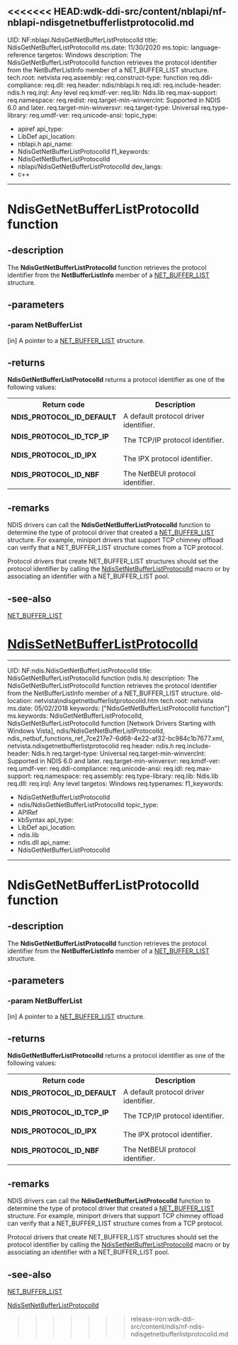 <<<<<<< HEAD:wdk-ddi-src/content/nblapi/nf-nblapi-ndisgetnetbufferlistprotocolid.md
---
UID: NF:nblapi.NdisGetNetBufferListProtocolId
title: NdisGetNetBufferListProtocolId
ms.date: 11/30/2020
ms.topic: language-reference
targetos: Windows
description: The NdisGetNetBufferListProtocolId function retrieves the protocol identifier from the NetBufferListInfo member of a NET_BUFFER_LIST structure.
tech.root: netvista
req.assembly: 
req.construct-type: function
req.ddi-compliance: 
req.dll: 
req.header: ndis/nblapi.h
req.idl: 
req.include-header: ndis.h
req.irql: Any level
req.kmdf-ver: 
req.lib: Ndis.lib
req.max-support: 
req.namespace: 
req.redist: 
req.target-min-winverclnt: Supported in NDIS 6.0 and later.
req.target-min-winversvr: 
req.target-type: Universal
req.type-library: 
req.umdf-ver: 
req.unicode-ansi: 
topic_type:
 - apiref
api_type:
 - LibDef
api_location:
 - nblapi.h
api_name:
 - NdisGetNetBufferListProtocolId
f1_keywords:
 - NdisGetNetBufferListProtocolId
 - nblapi/NdisGetNetBufferListProtocolId
dev_langs:
 - c++
---

# NdisGetNetBufferListProtocolId function


## -description

The 
  <b>NdisGetNetBufferListProtocolId</b> function retrieves the protocol identifier from the 
  <b>NetBufferListInfo</b> member of a 
  <a href="/windows-hardware/drivers/ddi/nbl/ns-nbl-net_buffer_list">NET_BUFFER_LIST</a> structure.

## -parameters

### -param NetBufferList 

[in]
A pointer to a 
     <a href="/windows-hardware/drivers/ddi/nbl/ns-nbl-net_buffer_list">NET_BUFFER_LIST</a> structure.

## -returns

<b>NdisGetNetBufferListProtocolId</b> returns a protocol identifier as one of the following
     values:

<table>
<tr>
<th>Return code</th>
<th>Description</th>
</tr>
<tr>
<td width="40%">
<dl>
<dt><b>NDIS_PROTOCOL_ID_DEFAULT</b></dt>
</dl>
</td>
<td width="60%">
A default protocol driver identifier.

</td>
</tr>
<tr>
<td width="40%">
<dl>
<dt><b>NDIS_PROTOCOL_ID_TCP_IP</b></dt>
</dl>
</td>
<td width="60%">
The TCP/IP protocol identifier.

</td>
</tr>
<tr>
<td width="40%">
<dl>
<dt><b>NDIS_PROTOCOL_ID_IPX</b></dt>
</dl>
</td>
<td width="60%">
The IPX protocol identifier.

</td>
</tr>
<tr>
<td width="40%">
<dl>
<dt><b>NDIS_PROTOCOL_ID_NBF</b></dt>
</dl>
</td>
<td width="60%">
The NetBEUI protocol identifier.

</td>
</tr>
</table>

## -remarks

NDIS drivers can call the 
    <b>NdisGetNetBufferListProtocolId</b> function to determine the type of protocol driver that created a 
    <a href="/windows-hardware/drivers/ddi/nbl/ns-nbl-net_buffer_list">NET_BUFFER_LIST</a> structure. For example,
    miniport drivers that support TCP chimney offload can verify that a NET_BUFFER_LIST structure comes from
    a TCP protocol.

Protocol drivers that create NET_BUFFER_LIST structures should set the protocol identifier by calling the [NdisSetNetBufferListProtocolId](nf-ndis-ndissetnetbufferlistprotocolid.md) macro or by associating an identifier with a NET_BUFFER_LIST pool.

## -see-also

<a href="/windows-hardware/drivers/ddi/nbl/ns-nbl-net_buffer_list">NET_BUFFER_LIST</a>



[NdisSetNetBufferListProtocolId](nf-ndis-ndissetnetbufferlistprotocolid.md)
=======
---
UID: NF:ndis.NdisGetNetBufferListProtocolId
title: NdisGetNetBufferListProtocolId function (ndis.h)
description: The NdisGetNetBufferListProtocolId function retrieves the protocol identifier from the NetBufferListInfo member of a NET_BUFFER_LIST structure.
old-location: netvista\ndisgetnetbufferlistprotocolid.htm
tech.root: netvista
ms.date: 05/02/2018
keywords: ["NdisGetNetBufferListProtocolId function"]
ms.keywords: NdisGetNetBufferListProtocolId, NdisGetNetBufferListProtocolId function [Network Drivers Starting with Windows Vista], ndis/NdisGetNetBufferListProtocolId, ndis_netbuf_functions_ref_7ce217e7-6d68-4e22-af32-bc984c1b7677.xml, netvista.ndisgetnetbufferlistprotocolid
req.header: ndis.h
req.include-header: Ndis.h
req.target-type: Universal
req.target-min-winverclnt: Supported in NDIS 6.0 and later.
req.target-min-winversvr: 
req.kmdf-ver: 
req.umdf-ver: 
req.ddi-compliance: 
req.unicode-ansi: 
req.idl: 
req.max-support: 
req.namespace: 
req.assembly: 
req.type-library: 
req.lib: Ndis.lib
req.dll: 
req.irql: Any level
targetos: Windows
req.typenames: 
f1_keywords:
 - NdisGetNetBufferListProtocolId
 - ndis/NdisGetNetBufferListProtocolId
topic_type:
 - APIRef
 - kbSyntax
api_type:
 - LibDef
api_location:
 - ndis.lib
 - ndis.dll
api_name:
 - NdisGetNetBufferListProtocolId
---

# NdisGetNetBufferListProtocolId function


## -description

The 
  <b>NdisGetNetBufferListProtocolId</b> function retrieves the protocol identifier from the 
  <b>NetBufferListInfo</b> member of a 
  <a href="/windows-hardware/drivers/ddi/ndis/ns-ndis-_net_buffer_list">NET_BUFFER_LIST</a> structure.

## -parameters

### -param NetBufferList 

[in]
A pointer to a 
     <a href="/windows-hardware/drivers/ddi/ndis/ns-ndis-_net_buffer_list">NET_BUFFER_LIST</a> structure.

## -returns

<b>NdisGetNetBufferListProtocolId</b> returns a protocol identifier as one of the following
     values:

<table>
<tr>
<th>Return code</th>
<th>Description</th>
</tr>
<tr>
<td width="40%">
<dl>
<dt><b>NDIS_PROTOCOL_ID_DEFAULT</b></dt>
</dl>
</td>
<td width="60%">
A default protocol driver identifier.

</td>
</tr>
<tr>
<td width="40%">
<dl>
<dt><b>NDIS_PROTOCOL_ID_TCP_IP</b></dt>
</dl>
</td>
<td width="60%">
The TCP/IP protocol identifier.

</td>
</tr>
<tr>
<td width="40%">
<dl>
<dt><b>NDIS_PROTOCOL_ID_IPX</b></dt>
</dl>
</td>
<td width="60%">
The IPX protocol identifier.

</td>
</tr>
<tr>
<td width="40%">
<dl>
<dt><b>NDIS_PROTOCOL_ID_NBF</b></dt>
</dl>
</td>
<td width="60%">
The NetBEUI protocol identifier.

</td>
</tr>
</table>

## -remarks

NDIS drivers can call the 
    <b>NdisGetNetBufferListProtocolId</b> function to determine the type of protocol driver that created a 
    <a href="/windows-hardware/drivers/ddi/ndis/ns-ndis-_net_buffer_list">NET_BUFFER_LIST</a> structure. For example,
    miniport drivers that support TCP chimney offload can verify that a NET_BUFFER_LIST structure comes from
    a TCP protocol.

Protocol drivers that create NET_BUFFER_LIST structures should set the protocol identifier by calling the [NdisSetNetBufferListProtocolId](nf-ndis-ndissetnetbufferlistprotocolid.md) macro or by associating an identifier with a NET_BUFFER_LIST pool.

## -see-also

<a href="/windows-hardware/drivers/ddi/ndis/ns-ndis-_net_buffer_list">NET_BUFFER_LIST</a>



[NdisSetNetBufferListProtocolId](nf-ndis-ndissetnetbufferlistprotocolid.md)
>>>>>>> release-iron:wdk-ddi-src/content/ndis/nf-ndis-ndisgetnetbufferlistprotocolid.md
